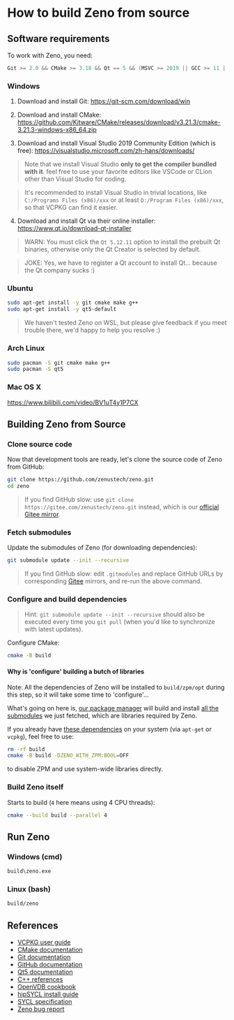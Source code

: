 # How to build Zeno from source

## Software requirements

To work with Zeno, you need:
```cpp
Git >= 2.0 && CMake >= 3.18 && Qt == 5 && (MSVC >= 2019 || GCC >= 11 || Clang >= 12) && (Windows || Linux) && 64bit
```

### Windows

1. Download and install Git: https://git-scm.com/download/win

2. Download and install CMake: https://github.com/Kitware/CMake/releases/download/v3.21.3/cmake-3.21.3-windows-x86_64.zip

3. Download and install Visual Studio 2019 Community Edition (which is free): https://visualstudio.microsoft.com/zh-hans/downloads/

> Note that we install Visual Studio **only to get the compiler bundled with it**. feel free to use your favorite editors like VSCode or CLion other than Visual Studio for coding.

> It's recommended to install Visual Studio in trivial locations, like `C:/Programs Files (x86)/xxx` or at least `D:/Program Files (x86)/xxx`, so that VCPKG can find it easier.

4. Download and install Qt via their online installer: https://www.qt.io/download-qt-installer

> WARN: You must click the `Qt 5.12.11` option to install the prebuilt Qt binaries, otherwise only the Qt Creator is selected by default.

> JOKE: Yes, we have to register a Qt account to install Qt... because the Qt company sucks :)

### Ubuntu

```bash
sudo apt-get install -y git cmake make g++
sudo apt-get install -y qt5-default
```

> We haven't tested Zeno on WSL, but please give feedback if you meet trouble there, we'd happy to help you resolve :)

### Arch Linux

```bash
sudo pacman -S git cmake make g++
sudo pacman -S qt5
```

### Mac OS X

https://www.bilibili.com/video/BV1uT4y1P7CX

## Building Zeno from Source

### Clone source code

Now that development tools are ready, let's clone the source code of Zeno from GitHub:

```bash
git clone https://github.com/zenustech/zeno.git
cd zeno
```

> If you find GitHub slow: use `git clone https://gitee.com/zenustech/zeno.git` instead, which is our [official Gitee mirror](https://gitee.com/zenustech/zeno).

### Fetch submodules

Update the submodules of Zeno (for downloading dependencies):
```bash
git submodule update --init --recursive
```

> If you find GitHub slow: edit `.gitmodules` and replace GitHub URLs by corresponding [Gitee](https://gitee.com) mirrors, and re-run the above command.

### Configure and build dependencies

> Hint: `git submodule update --init --recursive` should also be executed every time you `git pull` (when you'd like to synchronize with latest updates).

Configure CMake:

```bash
cmake -B build
```

#### Why is 'configure' building a butch of libraries

Note: All the dependencies of Zeno will be installed to `build/zpm/opt` during this step, so it will take some time to 'configure'...

What's going on here is, [our package manager](cmake/ZPM.cmake) will build and install [all the submodules](cmake/ZenoRequires.cmake) we just fetched,
which are libraries required by Zeno.

If you already have [these dependencies](3rdparty/README.md) on your system (via `apt-get` or `vcpkg`), feel free to use:

```bash
rm -rf build
cmake -B build -DZENO_WITH_ZPM:BOOL=OFF
```

to disable ZPM and use system-wide libraries directly.

### Build Zeno itself

Starts to build (`4` here means using 4 CPU threads):

```bash
cmake --build build --parallel 4
```

## Run Zeno

### Windows (cmd)

```cmd
build\zeno.exe
```

### Linux (bash)

```bash
build/zeno
```

## References

- [VCPKG user guide](https://github.com/microsoft/vcpkg/blob/master/README_zh_CN.md)
- [CMake documentation](https://cmake.org/cmake/help/latest/)
- [Git documentation](https://git-scm.com/doc)
- [GitHub documentation](https://docs.github.com/en)
- [Qt5 documentation](https://doc.qt.io/qt-5/)
- [C++ references](https://en.cppreference.com/w/)
- [OpenVDB cookbook](https://www.openvdb.org/documentation/doxygen/codeExamples.html)
- [hipSYCL install guide](https://github.com/illuhad/hipSYCL/blob/develop/doc/installing.md)
- [SYCL specification](https://www.khronos.org/registry/SYCL/specs/sycl-2020/html/sycl-2020.html)
- [Zeno bug report](https://github.com/zenustech/zeno/issues)
